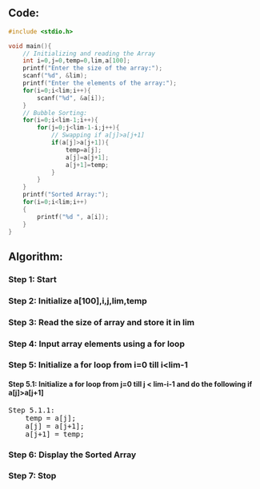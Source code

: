 ## Code:
```c
#include <stdio.h>

void main(){
    // Initializing and reading the Array
    int i=0,j=0,temp=0,lim,a[100];
    printf("Enter the size of the array:");
    scanf("%d", &lim);
    printf("Enter the elements of the array:");
    for(i=0;i<lim;i++){
        scanf("%d", &a[i]);
    }
    // Bubble Sorting:
    for(i=0;i<lim-1;i++){
        for(j=0;j<lim-1-i;j++){
            // Swapping if a[j]>a[j+1]
            if(a[j]>a[j+1]){
                temp=a[j];
                a[j]=a[j+1];
                a[j+1]=temp;
            }
        }
    }
    printf("Sorted Array:");
    for(i=0;i<lim;i++)
    {
        printf("%d ", a[i]);
    }
}
```

## Algorithm:

### Step 1: Start

### Step 2: Initialize a[100],i,j,lim,temp

### Step 3: Read the size of array and store it in lim

### Step 4: Input array elements using a for loop

### Step 5: Initialize a for loop from i=0 till i<lim-1

#### Step 5.1: Initialize a for loop from j=0 till j < lim-i-1 and do the following if a[j]>a[j+1]
<pre>
Step 5.1.1:
    temp = a[j];
    a[j] = a[j+1];
    a[j+1] = temp;
</pre>

### Step 6: Display the Sorted Array

### Step 7: Stop


